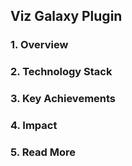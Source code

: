 ## **Viz Galaxy Plugin**

### 1. Overview 

### 2. Technology Stack

### 3. Key Achievements

### 4. Impact

### 5. Read More